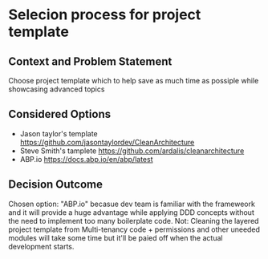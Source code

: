 # Selecion process for project template

## Context and Problem Statement

Choose project template which to help save as much time as possiple while showcasing advanced topics

## Considered Options

* Jason taylor's template <https://github.com/jasontaylordev/CleanArchitecture>
* Steve Smith's tamplete <https://github.com/ardalis/cleanarchitecture>
* ABP.io <https://docs.abp.io/en/abp/latest>

## Decision Outcome

Chosen option: "ABP.io" becasue dev team is familiar with the frameweork and it will provide a huge advantage while applying DDD concepts without the need to implement too many boilerplate code.
Not: Cleaning the layered project template from Multi-tenancy code + permissions and other uneeded modules will take some time but it'll be paied off when the actual development starts.
